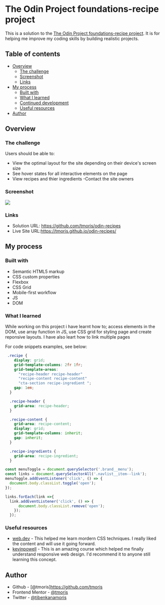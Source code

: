 
# The Odin Project foundations-recipe project

This is a solution to the [The Odin Project foundations-recipe project](https://www.theodinproject.com/lessons/foundations-recipes). It is for helping me improve my coding skills by building realistic projects. 

## Table of contents

- [Overview](#overview)
  - [The challenge](#the-challenge)
  - [Screenshot](#screenshot)
  - [Links](#links)
- [My process](#my-process)
  - [Built with](#built-with)
  - [What I learned](#what-i-learned)
  - [Continued development](#continued-development)
  - [Useful resources](#useful-resources)
- [Author](#author)



## Overview

### The challenge

Users should be able to:

- View the optimal layout for the site depending on their device's screen size
- See hover states for all interactive elements on the page
- View recipes and thier ingredients
-Contact the site owners 

### Screenshot

![](./imgs/Screenshot-odin%20Recipes.png)

### Links

- Solution URL: https://github.com/tmoris/odin-recipes
- Live Site URL:https://tmoris.github.io/odin-recipes/

## My process

### Built with

- Semantic HTML5 markup
- CSS custom properties
- Flexbox
- CSS Grid
- Mobile-first workflow
- JS
- DOM


### What I learned

While working on this project i have learnt
how to; access elements in the DOM, use array function in JS, use CSS grid for styling page  and create reponsive layouts.
I have also leart how to link multiple pages 


For code snippets examples, see below:

```css
 .recipe {
    display: grid;
    grid-template-columns: 2fr 1fr;
    grid-template-areas:
      "recipe-header recipe-header"
      "recipe-content recipe-content"
      "cta-section recipe-ingredient ";
    gap: 1em;
  }

  .recipe-header {
    grid-area: recipe-header;
  }

  .recipe-content {
    grid-area: recipe-content;
    display: grid;
    grid-template-columns: inherit;
    gap: inherit;
  }

  .recipe-ingredients {
    grid-area: recipe-ingredient;
  }

```
```js
const menuToggle = document.querySelector('.brand__menu');
const links = document.querySelectorAll('.navlist__item--link');
menuToggle.addEventListener('click', () => {
  document.body.classList.toggle('open');
});

links.forEach(link =>{
  link.addEventListener('click', () => {
      document.body.classList.remove('open');
    });
  });

```

### Useful resources

- [web.dev](https://web.dev/learn/css/) - This helped me learn mordern CSS techniques. I really liked the content and will use it going forward.
- [kevinpowell](https://courses.kevinpowell.co/conquering-responsive-layouts) - This is an amazing course which helped me finally understand responsive web design. I'd recommend it to anyone still learning this concept.



## Author

- Github - [@tmoris]https://github.com/tmoris
- Frontend Mentor - [@tmoris](https://www.frontendmentor.io/profile/tmoris)
- Twitter - [@tibenkanamoris](https://www.twitter.com/tibenkanamoris)


